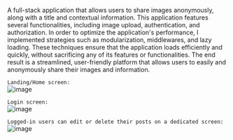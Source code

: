 A full-stack application that allows users to share images anonymously, along with a title and contextual information. This application features several functionalities, including image upload, authentication, and authorization. In order to optimize the application's performance, I implemented strategies such as modularization, middlewares, and lazy loading. These techniques ensure that the application loads efficiently and quickly, without sacrificing any of its features or functionalities. The end result is a streamlined, user-friendly platform that allows users to easily and anonymously share their images and information.

`Landing/Home screen:`<br/>
![image](https://user-images.githubusercontent.com/32563388/219866292-76566eb3-253c-4497-a592-a3582f37ecc8.png)

`Login screen:` <br/>
![image](https://user-images.githubusercontent.com/32563388/219866677-8db2f426-59ac-4244-8f3a-3be33cce2990.png)

`Logged-in users can edit or delete their posts on a dedicated screen:` <br/>
![image](https://user-images.githubusercontent.com/32563388/219866531-4a56057a-f23b-44e5-b69e-0213c4690409.png)

